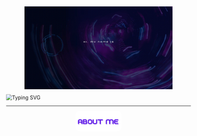 <p align="center">
  <img src="pics/banner.gif" alt="Name Banner" style="max-width:80%; height:auto; display:block; margin:0 auto;" />
</p>

  <!-- TYPING EFFECT (SVG) -->
<img src="https://readme-typing-svg.demolab.com?font=Fira+Code&weight=700&size=36&duration=2800&pause=900&color=7C3AED&center=true&vCenter=true&width=900&lines=Full+Stack+Developer;Frontend-Designer;UI/UX+Engineer" alt="Typing SVG">

 <!--  <p style="font-family: 'Inter', system-ui, -apple-system, Segoe UI, Roboto, 'Helvetica Neue', Arial, 'Noto Sans', 'Liberation Sans', sans-serif; color: #CBD5E1; max-width: 760px; margin-top: 10px;">
    Final-Year BSc Computer Science Student at the University of Pretoria<br>
    Focused on AI, Full-Stack Development, and UX-Driven Design.
  </p>
-->
</div>

---
<div align="center">
  <img src="pics/1.png" alt="About Me" width="25%" style="border-radius: 12px;"/>
  <p>&nbsp;</p>
